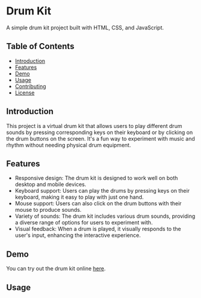 # Drum Kit

A simple drum kit project built with HTML, CSS, and JavaScript.



## Table of Contents

- [Introduction](#introduction)
- [Features](#features)
- [Demo](#demo)
- [Usage](#usage)
- [Contributing](#contributing)
- [License](#license)

## Introduction

This project is a virtual drum kit that allows users to play different drum sounds by pressing corresponding keys on their keyboard or by clicking on the drum buttons on the screen. It's a fun way to experiment with music and rhythm without needing physical drum equipment.

## Features

- Responsive design: The drum kit is designed to work well on both desktop and mobile devices.
- Keyboard support: Users can play the drums by pressing keys on their keyboard, making it easy to play with just one hand.
- Mouse support: Users can also click on the drum buttons with their mouse to produce sounds.
- Variety of sounds: The drum kit includes various drum sounds, providing a diverse range of options for users to experiment with.
- Visual feedback: When a drum is played, it visually responds to the user's input, enhancing the interactive experience.

## Demo

You can try out the drum kit online [here](https://drumshk.netlify.app/).

## Usage


